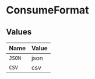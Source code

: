 # ConsumeFormat


## Values

| Name   | Value  |
| ------ | ------ |
| `JSON` | json   |
| `CSV`  | csv    |